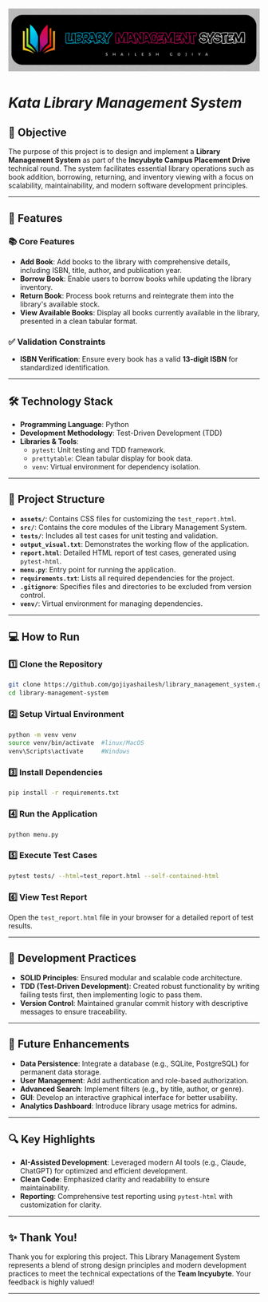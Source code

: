 # ![Library Management System](assets\20241225_231048.png)


# ***Kata Library Management System***

## 🚀 **Objective**
The purpose of this project is to design and implement a **Library Management System** as part of the **Incyubyte Campus Placement Drive** technical round. The system facilitates essential library operations such as book addition, borrowing, returning, and inventory viewing with a focus on scalability, maintainability, and modern software development principles.

---

## 🌟 **Features**
### 📚 **Core Features**
- **Add Book**: Add books to the library with comprehensive details, including ISBN, title, author, and publication year.
- **Borrow Book**: Enable users to borrow books while updating the library inventory.
- **Return Book**: Process book returns and reintegrate them into the library's available stock.
- **View Available Books**: Display all books currently available in the library, presented in a clean tabular format.

### ✅ **Validation Constraints**
- **ISBN Verification**: Ensure every book has a valid **13-digit ISBN** for standardized identification.

---

## 🛠️ **Technology Stack**
- **Programming Language**: Python
- **Development Methodology**: Test-Driven Development (TDD)
- **Libraries & Tools**:
  - `pytest`: Unit testing and TDD framework.
  - `prettytable`: Clean tabular display for book data.
  - `venv`: Virtual environment for dependency isolation.

---

## 📂 **Project Structure**
- **`assets/`**: Contains CSS files for customizing the `test_report.html`.
- **`src/`**: Contains the core modules of the Library Management System.
- **`tests/`**: Includes all test cases for unit testing and validation.
- **`output_visual.txt`**: Demonstrates the working flow of the application.
- **`report.html`**: Detailed HTML report of test cases, generated using `pytest-html`.
- **`menu.py`**: Entry point for running the application.
- **`requirements.txt`**: Lists all required dependencies for the project.
- **`.gitignore`**: Specifies files and directories to be excluded from version control.
- **`venv/`**: Virtual environment for managing dependencies.

---

## 💻 **How to Run**
### 1️⃣ **Clone the Repository**
```bash
git clone https://github.com/gojiyashailesh/library_management_system.git
cd library-management-system
```

### 2️⃣ **Setup Virtual Environment**
```bash
python -m venv venv
source venv/bin/activate  #linux/MacOS
venv\Scripts\activate     #Windows
```

### 3️⃣ **Install Dependencies**
```bash
pip install -r requirements.txt
```

### 4️⃣ **Run the Application**
```bash
python menu.py
```

### 5️⃣ **Execute Test Cases**
```bash
pytest tests/ --html=test_report.html --self-contained-html
```

### 6️⃣ **View Test Report**
Open the `test_report.html` file in your browser for a detailed report of test results.

---

## 🧪 **Development Practices**
- **SOLID Principles**: Ensured modular and scalable code architecture.
- **TDD (Test-Driven Development)**: Created robust functionality by writing failing tests first, then implementing logic to pass them.
- **Version Control**: Maintained granular commit history with descriptive messages to ensure traceability.

---

## 🚧 **Future Enhancements**
- **Data Persistence**: Integrate a database (e.g., SQLite, PostgreSQL) for permanent data storage.
- **User Management**: Add authentication and role-based authorization.
- **Advanced Search**: Implement filters (e.g., by title, author, or genre).
- **GUI**: Develop an interactive graphical interface for better usability.
- **Analytics Dashboard**: Introduce library usage metrics for admins.

---

## 🔍 **Key Highlights**
- **AI-Assisted Development**: Leveraged modern AI tools (e.g., Claude, ChatGPT) for optimized and efficient development.
- **Clean Code**: Emphasized clarity and readability to ensure maintainability.
- **Reporting**: Comprehensive test reporting using `pytest-html` with customization for clarity.

---

## ✨ **Thank You!**
Thank you for exploring this project. This Library Management System represents a blend of strong design principles and modern development practices to meet the technical expectations of the **Team Incyubyte**. Your feedback is highly valued!

---


